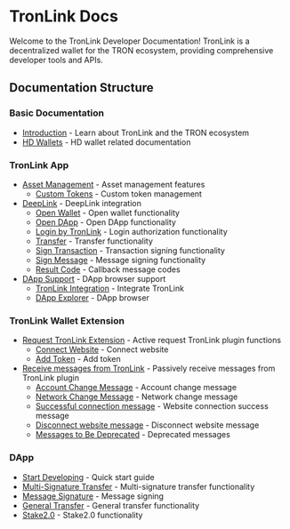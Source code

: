 # TronLink Docs

Welcome to the TronLink Developer Documentation! TronLink is a decentralized wallet for the TRON ecosystem, providing comprehensive developer tools and APIs.

## Documentation Structure

### Basic Documentation
- [Introduction](introduction) - Learn about TronLink and the TRON ecosystem
- [HD Wallets](hd-wallets) - HD wallet related documentation

### TronLink App
- [Asset Management](mobile/asset-management) - Asset management features
  - [Custom Tokens](mobile/asset-management/custom-tokens) - Custom token management
- [DeepLink](mobile/deeplink) - DeepLink integration
  - [Open Wallet](mobile/deeplink/open-wallet) - Open wallet functionality
  - [Open DApp](mobile/deeplink/open-dapp) - Open DApp functionality
  - [Login by TronLink](mobile/deeplink/login-auth) - Login authorization functionality
  - [Transfer](mobile/deeplink/transfer) - Transfer functionality
  - [Sign Transaction](mobile/deeplink/transaction-signing) - Transaction signing functionality
  - [Sign Message](mobile/deeplink/message-signing) - Message signing functionality
  - [Result Code](mobile/deeplink/callback-codes) - Callback message codes
- [DApp Support](mobile/dapp-support) - DApp browser support
  - [TronLink Integration](mobile/dapp-support/integrate-tronlink) - Integrate TronLink
  - [DApp Explorer](mobile/dapp-support/dapp-browser) - DApp browser

### TronLink Wallet Extension
- [Request TronLink Extension](plugin-wallet/active-requests) - Active request TronLink plugin functions
  - [Connect Website](plugin-wallet/active-requests/connect-website) - Connect website
  - [Add Token](plugin-wallet/active-requests/add-token) - Add token
- [Receive messages from TronLink](plugin-wallet/passive-messages) - Passively receive messages from TronLink plugin
  - [Account Change Message](plugin-wallet/passive-messages/account-change) - Account change message
  - [Network Change Message](plugin-wallet/passive-messages/network-change) - Network change message
  - [Successful connection message](plugin-wallet/passive-messages/connect-success) - Website connection success message
  - [Disconnect website message](plugin-wallet/passive-messages/disconnect) - Disconnect website message
  - [Messages to Be Deprecated](plugin-wallet/passive-messages/deprecated-messages) - Deprecated messages

### DApp
- [Start Developing](dapp/getting-started) - Quick start guide
- [Multi-Signature Transfer](dapp/multi-sign-transfer) - Multi-signature transfer functionality
- [Message Signature](dapp/message-signing) - Message signing
- [General Transfer](dapp/transfer) - General transfer functionality
- [Stake2.0](dapp/stake2) - Stake2.0 functionality

